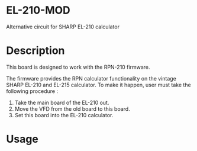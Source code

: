 # EL-210-MOD
Alternative circuit for SHARP EL-210 calculator

# Description

This board is designed to work with the RPN-210 firmware.

The firmware provides the RPN calculator functionality on the 
vintage SHARP EL-210 and EL-215 calculator. To make it happen,
user must take the following procedure : 
1. Take the main board of the EL-210 out. 
1. Move the VFD from the old board to this board. 
1. Set this board into the EL-210 calculator. 




# Usage 